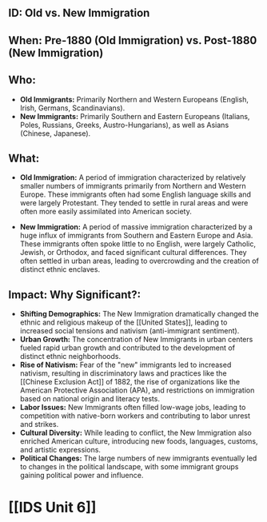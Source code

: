 ## ID: Old vs. New Immigration

## When: Pre-1880 (Old Immigration) vs. Post-1880 (New Immigration)

## Who:
* **Old Immigrants:** Primarily Northern and Western Europeans (English, Irish, Germans, Scandinavians).
* **New Immigrants:** Primarily Southern and Eastern Europeans (Italians, Poles, Russians, Greeks, Austro-Hungarians), as well as Asians (Chinese, Japanese).

## What:
* **Old Immigration:**  A period of immigration characterized by relatively smaller numbers of immigrants primarily from Northern and Western Europe.  These immigrants often had some English language skills and were largely Protestant.  They tended to settle in rural areas and were often more easily assimilated into American society.

* **New Immigration:** A period of massive immigration characterized by a huge influx of immigrants from Southern and Eastern Europe and Asia. These immigrants often spoke little to no English, were largely Catholic, Jewish, or Orthodox, and faced significant cultural differences. They often settled in urban areas, leading to overcrowding and the creation of distinct ethnic enclaves.

## Impact: Why Significant?:
* **Shifting Demographics:** The New Immigration dramatically changed the ethnic and religious makeup of the [[United States]], leading to increased social tensions and nativism (anti-immigrant sentiment).
* **Urban Growth:** The concentration of New Immigrants in urban centers fueled rapid urban growth and contributed to the development of distinct ethnic neighborhoods.
* **Rise of Nativism:**  Fear of the "new" immigrants led to increased nativism, resulting in discriminatory laws and practices like the [[Chinese Exclusion Act]] of 1882,  the rise of organizations like the American Protective Association (APA), and restrictions on immigration based on national origin and literacy tests.
* **Labor Issues:** New Immigrants often filled low-wage jobs, leading to competition with native-born workers and contributing to labor unrest and strikes.
* **Cultural Diversity:** While leading to conflict, the New Immigration also enriched American culture, introducing new foods, languages, customs, and artistic expressions.
* **Political Changes:** The large numbers of new immigrants eventually led to changes in the political landscape, with some immigrant groups gaining political power and influence.

# [[IDS Unit 6]]